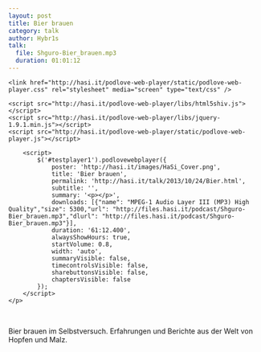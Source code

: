 ```yaml
---
layout: post
title: Bier brauen
category: talk
author: Hybr1s
talk:
  file: Shguro-Bier_brauen.mp3
  duration: 01:01:12
---
```


<html>
<head>
<meta charset="utf-8" />

	<link href="http://hasi.it/podlove-web-player/static/podlove-web-player.css" rel="stylesheet" media="screen" type="text/css" />

	<script src="http://hasi.it/podlove-web-player/libs/html5shiv.js"></script>
	<script src="http://hasi.it/podlove-web-player/libs/jquery-1.9.1.min.js"></script>
	<script src="http://hasi.it/podlove-web-player/static/podlove-web-player.js"></script>
</head>

<body>
	<p>
		<audio id="testplayer1">
			<source src="http://files.hasi.it/podcast/Shguro-Bier_brauen.mp3" type="audio/mpeg"></source>
		</audio>

		<script>
			$('#testplayer1').podlovewebplayer({
				poster: 'http://hasi.it/images/HaSi_Cover.png',
				title: 'Bier brauen',
				permalink: 'http://hasi.it/talk/2013/10/24/Bier.html',
				subtitle: '',
				summary: '<p></p>',
				downloads: [{"name": "MPEG-1 Audio Layer III (MP3) High Quality","size": 5300,"url": "http://files.hasi.it/podcast/Shguro-Bier_brauen.mp3","dlurl": "http://files.hasi.it/podcast/Shguro-Bier_brauen.mp3"}],
				duration: '61:12.400',
				alwaysShowHours: true,
				startVolume: 0.8,
				width: 'auto',
				summaryVisible: false,
				timecontrolsVisible: false,
				sharebuttonsVisible: false,
				chaptersVisible: false
			});
		</script>
	</p>
</body>
</html>
<br />

<!-- break -->

Bier brauen im Selbstversuch. Erfahrungen und Berichte aus der Welt von Hopfen und Malz. 
